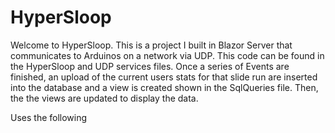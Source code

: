 # HyperSloop

Welcome to HyperSloop. 
This is a project I built in Blazor Server that communicates to Arduinos on a network via UDP. This code can be found in the HyperSloop and UDP services files. Once a series of Events are finished, an upload of the current users stats for that slide run are inserted into the database and a view is created shown in the SqlQueries file. Then, the the views are updated to display the data. 

Uses the following 
